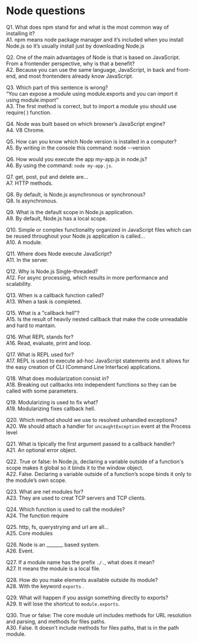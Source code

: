 # Node questions 

Q1. What does npm stand for and what is the most common way of installing it?<br>
A1. npm means node package manager and it’s included when you install Node.js so it’s usually install just by downloading Node.js

Q2. One of the main advantages of Node is that is based on JavaScript. From a frontender perspective, why is that a benefit?<br>
A2. Because you can use the same language, JavaScript, in back and front-end, and most frontenders already know JavaScript.

Q3. Which part of this sentence is wrong? <br>
“You can expose a module using module.exports and you can import it using module.import”<br>
A3. The first method is correct, but to import a module you should use require( ) function.

Q4. Node was built based on which browser’s JavaScript engine?<br>
A4. V8 Chrome.

Q5. How can you know which Node version is installed in a computer?<br>
A5. By writing in the console this command: node --version

Q6. How would you execute the app my-app.js in node.js? <br>
A6. By using the command: `node my-app.js`.

Q7. get, post, put and delete are…<br>
A7. HTTP methods.

Q8. By default, is Node.js asynchronous or synchronous?<br>
Q8. Is asynchronous.

Q9. What is the default scope in Node.js application. <br>
A9. By default, Node.js has a local scope.

Q10. Simple or complex functionality organized in JavaScript files which can be reused throughout your Node.js application is called...<br>
A10. A module.

Q11. Where does Node execute JavaScript?<br>
A11. In the server.

Q12. Why is Node.js Single-threaded?<br>
A12. For async processing, which results in more performance and scalability.

Q13. When is a callback function called?<br>
A13. When a task is completed.

Q15. What is a "callback hell"?<br>
A15. Is the result of heavily nested callback that make the code unreadable and hard to mantain.

Q16. What REPL stands for?<br>
A16. Read, evaluate, print and loop.

Q17. What is REPL used for?<br>
A17. REPL is used to execute ad-hoc JavaScript statements and it allows for the easy creation of CLI (Command Line Interface) applications.

Q18. What does modularization consist in?<br>
A18. Breaking out callbacks into independent functions so they can be called with some parameters.

Q19. Modularizing is used to fix what?<br>
A19. Modularizing fixes callback hell.

Q20. Which method should we use to resolved unhandled exceptions?<br>
A20. We should  attach a handler for `uncaughtException` event at the Process level

Q21. What is tipically the first argument passed to a callback handler?<br>
A21. An optional error object.

Q22. True or false: In Node.js, declaring a variable outside of a function's scope makes it global so it binds it to the window object.<br>
A22. False. Declaring a variable outside of a function’s scope binds it only to the module’s own scope.

Q23. What are net modules for?<br>
A23. They are used to creat TCP servers and TCP clients.

Q24. Which function is used to call the modules?<br>
A24. The function require

Q25. http, fs, querystrying and url are all...<br>
A25. Core modules

Q26. Node is an _______ based system.<br>
A26. Event. 

Q27. If a module name has the prefix `./.`, what does it mean?<br>
A27. It means the module is a local file.

Q28. How do you make elements available outside its module?<br>
A28. With the keyword `exports` .

Q29. What will happen if you assign something directly to exports?<br>
A29. It will lose the shortcut to `module.exports`.

Q30. True or false:  The core module url includes methods for URL resolution and parsing, and methods for files paths.<br>
A30. False. It doesn't include methods for files paths, that is in the path module.
